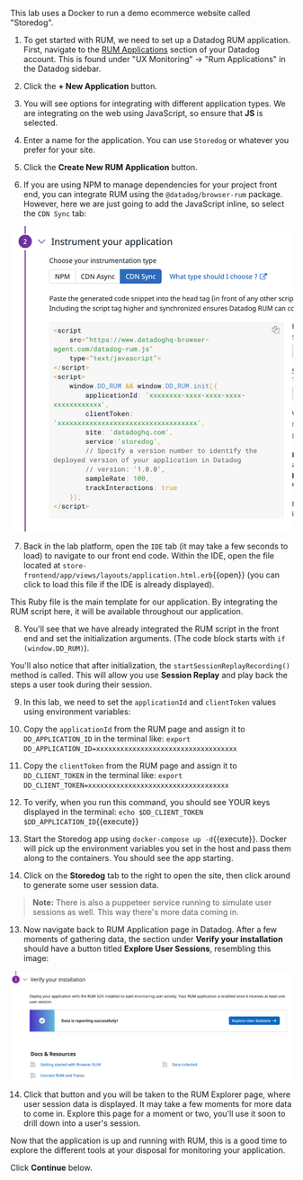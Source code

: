 This lab uses a Docker to run a demo ecommerce website called "Storedog".

1. To get started with RUM, we need to set up a Datadog RUM application. First, navigate to the [RUM Applications](https://app.datadoghq.com/rum/list) section of your Datadog account. This is found under "UX Monitoring" -> "Rum Applications" in the Datadog sidebar.

2. Click the **+ New Application** button.

3. You will see options for integrating with different application types. We are integrating on the web using JavaScript, so ensure that **JS** is selected.

4. Enter a name for the application. You can use `Storedog` or whatever you prefer for your site.

5. Click the **Create New RUM Application** button.

6. If you are using NPM to manage dependencies for your project front end, you can integrate RUM using the `@datadog/browser-rum` package. However, here we are just going to add the JavaScript inline, so select the `CDN Sync` tab:
  
  ![cdnsync](assets/cdnsync.png)

7. Back in the lab platform, open the `IDE` tab (it may take a few seconds to load) to navigate to our front end code. Within the IDE, open the file located at `store-frontend/app/views/layouts/application.html.erb`{{open}} (you can click to load this file if the IDE is already displayed). 

  This Ruby file is the main template for our application. By integrating the RUM script here, it will be available throughout our application.

8. You'll see that we have already integrated the RUM script in the front end and set the initialization arguments. (The code block starts with `if (window.DD_RUM)`). 

  You'll also notice that after initialization, the `startSessionReplayRecording()` method is called. This will allow you use **Session Replay** and play back the steps a user took during their session.

9. In this lab, we need to set the `applicationId` and `clientToken` values using environment variables:
  
  1. Copy the `applicationId` from the RUM page and assign it to `DD_APPLICATION_ID` in the terminal like: `export DD_APPLICATION_ID=xxxxxxxxxxxxxxxxxxxxxxxxxxxxxxxxxxx`
  
  2. Copy the `clientToken` from the RUM page and assign it to `DD_CLIENT_TOKEN` in the terminal like: `export DD_CLIENT_TOKEN=xxxxxxxxxxxxxxxxxxxxxxxxxxxxxxxxxxx`

10. To verify, when you run this command, you should see YOUR keys displayed in the terminal: `echo $DD_CLIENT_TOKEN $DD_APPLICATION_ID`{{execute}}

11. Start the Storedog app using `docker-compose up -d`{{execute}}. Docker will pick up the environment variables you set in the host and pass them along to the containers. You should see the app starting.

12. Click on the **Storedog** tab to the right to open the site, then click around to generate some user session data.

  > **Note:** There is also a puppeteer service running to simulate user sessions as well. This way there's more data coming in.

13. Now navigate back to RUM Application page in Datadog. After a few moments of gathering data, the section under **Verify your installation** should have a button titled **Explore User Sessions**, resembling this image: 

  ![The RUM application is ready display user data.](assets/rum-ready.png)

14. Click that button and you will be taken to the RUM Explorer page, where user session data is displayed. It may take a few moments for more data to come in. Explore this page for a moment or two, you'll use it soon to drill down into a user's session.

Now that the application is up and running with RUM, this is a good time to explore the different tools at your disposal for monitoring your application.

Click **Continue** below.
